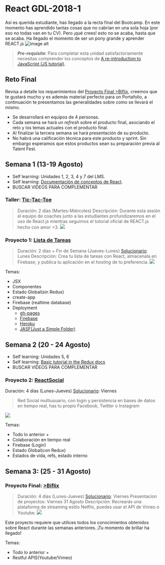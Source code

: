 # React GDL-2018-1

Así es querida estudiante, has llegado a la recta final del Bootcamp. En este momento has aprendido tantas cosas que no cabrían en una sola hoja (por eso no todas van en tu CV).
Pero ¡qué crees! esto no se acaba, hasta que se acaba.
Ha llegado el momento de ser un pony grande y aprender REACT.js 
![image alt](https://media.giphy.com/media/aQYR1p8saOQla/giphy.gif)
> **_Pre-requisito_**: 
> Para completar esta unidad satisfactoriamente necesitas comprender los conceptos de
[A re-introduction to JavaScript (JS tutorial)](https://developer.mozilla.org/en-US/docs/Web/JavaScript/A_re-introduction_to_JavaScript).

## Reto Final
Revisa a detalle los requerimientos del [Proyecto Final >Biflix](./proyectos/biflix.md), creemos que te gustará mucho y es además material perfecto para un Portafolio, a continuación te presentamos las generalidades sobre como se llevará el mismo.

- Se desarrollará en equipos de 4 personas.
- Cada semana se hará un _refresh_ sobre el producto final, asociando el reto y los temas actuales con el producto final.
- Al finalizar la tercera semana se hará presentación de su producto.
- No habrá una calificación técnica para este producto y sprint. Sin embargo esperamos que estos productos sean su preparación previa al Talent Fest.

## Semana 1 (13-19 Agosto)
- Self learning: Unidades 1, 2, 3, 4 y 7 del LMS.
- Self learning: [Documentación de conceptos de React](https://reactjs.org/docs/hello-world.html).
- BUSCAR VIDEOS PARA COMPLEMENTAR

### Taller: [Tic-Tac-Toe](https://reactjs.org/tutorial/tutorial.html)
> Duración: 2 días (Martes-Miércoles)
> Descripción: Durante esta sesión el equipo de coaches junto a las estudiantes profundizaremos en el uso de React.js mientras seguimos el tutorial oficial de REACT.js hecho con amor <3.
![](https://media.giphy.com/media/3ohhwf3mprga8qAIOQ/giphy.gif)


### Proyecto 1: [Lista de Tareas](./proyectos/tasklist.md)
> Duración: 2 días + Fin de Semana (Jueves-Lunes)
> [Solucionario](./solucionario/tasklist/README.md): Lunes
> Descripción: Crea tu lista de tareas con React, almacenala en Firebase, y publica tu aplicación en el _hosting_ de tu preferencia.
![](https://media.giphy.com/media/xTiTnuhyBF54B852nK/giphy.gif)

Temas:
- JSX
- Componentes
- Estado Global(sin Redux)
- create-app
- Firebase (realtime database)
- Deployment
    - [gh-pages](https://www.youtube.com/watch?v=7yA7BGos2KQ)
    - [Firebase](https://firebase.google.com/docs/hosting/deploying)
    - [Heroku](https://devcenter.heroku.com/articles/getting-started-with-nodejs)
    - [JASF(Just a Simple Folder)](https://neocities.org/)

## Semana 2 (20 - 24 Agosto)
- Self learning: Unidades 5, 6
- Self learning: [Basic tutorial in the Redux docs](https://redux.js.org/basics)
- BUSCAR VIDEOS PARA COMPLEMENTAR

### Proyecto 2: [ReactSocial](./proyectos/react-social.md)
Duración: 4 días (Lunes-Jueves)
[Solucionario](./solucionario/react-social/README.md): Viernes

> Red Social multiusuario, con login y persistencia en bases de datos en tiempo real, has tu propio Facebook, Twitter o Instagram

![](https://media.giphy.com/media/gcajW7oKirCdW/giphy.gif)

Temas:
- Todo lo anterior +
- Colaboración en tiempo real
- Firebase (Login)
- Estado Global(con Redux)
- Estados de vida, refs, estado interno


## Semana 3: (25 - 31 Agosto)

### Proyecto Final: [>Biflix](./proyectos/biflix.md)
> Duración: 4 días (Lunes-Jueves)
[Solucionario](./solucionario/biflix/README.md): Viernes
Presentacion de proyectos: Viernes 31 Agosto
Descripción: Recrearás una plataforma de streaming estilo Netflix, puedes usar el API de Vimeo o Youtube.
![](https://media.giphy.com/media/nwleaG1TObWsE/giphy.gif)


Este proyecto requiere que utilices todos los conocimientos obtenidos sobre React durante las semanas anteriores.
¡Tu momento de brillar ha llegado!

Temas:
- Todo lo anterior +
- Restful APIS(Youtube/Vimeo)

